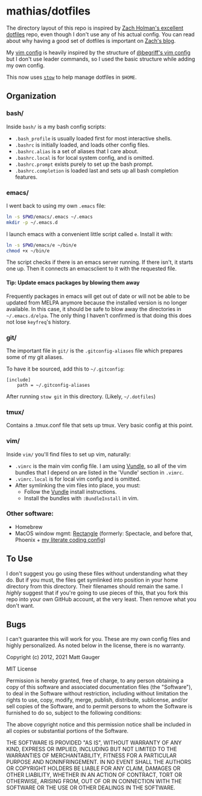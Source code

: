 mathias/dotfiles
================

The directory layout of this repo is inspired by [Zach Holman's excellent dotfiles](https://github.com/holman/dotfiles) repo, even though I don't use any of his actual config. You can read about why having a good set of dotfiles is important on [Zach's blog](http://zachholman.com/2010/08/dotfiles-are-meant-to-be-forked/).

My [vim config](https://github.com/mathias/dotfiles/blob/master/vim/.vimrc) is heavily inspired by the structure of [@begriff's vim config](https://github.com/begriffs/dotfiles/blob/c05413b1976f8aed1051883bb8dfa588cd8e119a/.vimrc) but I don't use leader commands, so I used the basic structure while adding my own config.

This now uses [`stow`](https://www.gnu.org/software/stow/) to help manage dotfiles in `$HOME`.

Organization
------------

### bash/

Inside `bash/` is a my bash config scripts:

* `.bash_profile` is usually loaded first for most interactive shells.
* `.bashrc` is initially loaded, and loads other config files.
* `.bashrc.alias` is a set of aliases that I care about.
* `.bashrc.local` is for local system config, and is omitted.
* `.bashrc.prompt` exists purely to set up the bash prompt.
* `.bashrc.completion` is loaded last and sets up all bash completion features.

### emacs/

I went back to using my own `.emacs` file:

```bash
ln -s $PWD/emacs/.emacs ~/.emacs
mkdir -p ~/.emacs.d
```

I launch emacs with a convenient little script called `e`. Install it with:

```bash
ln -s $PWD/emacs/e ~/bin/e
chmod +x ~/bin/e
```

The script checks if there is an emacs server running. If there isn't, it starts one up. Then it connects an emacsclient to it with the requested file.

#### Tip: Update emacs packages by blowing them away

Frequently packages in emacs will get out of date or will not be able to be updated from MELPA anymore because the installed version is no longer available. In this case, it should be safe to blow away the directories in `~/.emacs.d/elpa`. The only thing I haven't confirmed is that doing this does not lose `keyfreq`'s history.

### git/

The important file in `git/` is the `.gitconfig-aliases` file which prepares some of my git aliases.

To have it be sourced, add this to `~/.gitconfig`:

```
[include]
	path = ~/.gitconfig-aliases
```

After running `stow git` in this directory. (Likely, `~/.dotfiles`)

### tmux/

Contains a .tmux.conf file that sets up tmux. Very basic config at this point.

### vim/

Inside `vim/` you'll find files to set up vim, naturally:

* `.vimrc` is the main vim config file. I am using [Vundle](https://github.com/VundleVim/Vundle.vim), so all of the vim bundles that I depend on are listed in the 'Vundle' section in `.vimrc`.
* `.vimrc.local` is for local vim config and is omitted.
* After symlinking the vim files into place, you must:
  * Follow the [Vundle](https://github.com/VundleVim/Vundle.vim) install instructions.
  * Install the bundles with `:BundleInstall` in vim.

### Other software:

* Homebrew
* MacOS window mgmt: [Rectangle](https://github.com/rxhanson/Rectangle) (formerly: Spectacle, and before that, Phoenix + [my literate coding config](https://github.com/mathias/phoenix-config))


To Use
------

I don't suggest you go using these files without understanding what they do. But if you must, the files get symlinked into position in your home directory from this directory. Their filenames should remain the same. I *highly* suggest that if you're going to use pieces of this, that you fork this repo into your own GitHub account, at the very least. Then remove what you don't want.

Bugs
----

I can't guarantee this will work for you. These are my own config files and highly personalized. As noted below in the license, there is no warranty.

Copyright (c) 2012, 2021 Matt Gauger

MIT License

Permission is hereby granted, free of charge, to any person obtaining
a copy of this software and associated documentation files (the
"Software"), to deal in the Software without restriction, including
without limitation the rights to use, copy, modify, merge, publish,
distribute, sublicense, and/or sell copies of the Software, and to
permit persons to whom the Software is furnished to do so, subject to
the following conditions:

The above copyright notice and this permission notice shall be
included in all copies or substantial portions of the Software.

THE SOFTWARE IS PROVIDED "AS IS", WITHOUT WARRANTY OF ANY KIND,
EXPRESS OR IMPLIED, INCLUDING BUT NOT LIMITED TO THE WARRANTIES OF
MERCHANTABILITY, FITNESS FOR A PARTICULAR PURPOSE AND
NONINFRINGEMENT. IN NO EVENT SHALL THE AUTHORS OR COPYRIGHT HOLDERS BE
LIABLE FOR ANY CLAIM, DAMAGES OR OTHER LIABILITY, WHETHER IN AN ACTION
OF CONTRACT, TORT OR OTHERWISE, ARISING FROM, OUT OF OR IN CONNECTION
WITH THE SOFTWARE OR THE USE OR OTHER DEALINGS IN THE SOFTWARE.

